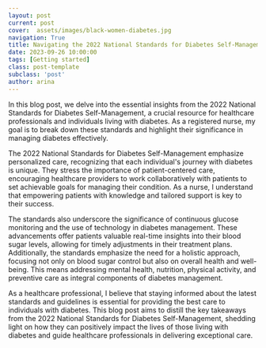```yaml
---
layout: post
current: post
cover:  assets/images/black-women-diabetes.jpg
navigation: True
title: Navigating the 2022 National Standards for Diabetes Self-Management
date: 2023-09-26 10:00:00
tags: [Getting started]
class: post-template
subclass: 'post'
author: arina
---
```


In this blog post, we delve into the essential insights from the 2022 National Standards for Diabetes Self-Management, a crucial resource for healthcare professionals and individuals living with diabetes. As a registered nurse, my goal is to break down these standards and highlight their significance in managing diabetes effectively.

The 2022 National Standards for Diabetes Self-Management emphasize personalized care, recognizing that each individual's journey with diabetes is unique. They stress the importance of patient-centered care, encouraging healthcare providers to work collaboratively with patients to set achievable goals for managing their condition. As a nurse, I understand that empowering patients with knowledge and tailored support is key to their success.

The standards also underscore the significance of continuous glucose monitoring and the use of technology in diabetes management. These advancements offer patients valuable real-time insights into their blood sugar levels, allowing for timely adjustments in their treatment plans. Additionally, the standards emphasize the need for a holistic approach, focusing not only on blood sugar control but also on overall health and well-being. This means addressing mental health, nutrition, physical activity, and preventive care as integral components of diabetes management.

As a healthcare professional, I believe that staying informed about the latest standards and guidelines is essential for providing the best care to individuals with diabetes. This blog post aims to distill the key takeaways from the 2022 National Standards for Diabetes Self-Management, shedding light on how they can positively impact the lives of those living with diabetes and guide healthcare professionals in delivering exceptional care.

